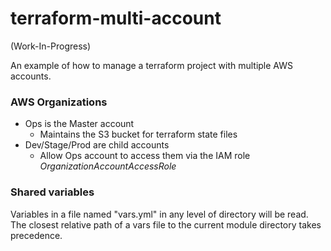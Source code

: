 # terraform-multi-account

(Work-In-Progress)

An example of how to manage a terraform project with multiple AWS accounts.

### AWS Organizations
* Ops is the Master account
  * Maintains the S3 bucket for terraform state files
* Dev/Stage/Prod are child accounts
  * Allow Ops account to access them via the IAM role _OrganizationAccountAccessRole_

### Shared variables

Variables in a file named "vars.yml" in any level of directory will be read.
The closest relative path of a vars file to the current module directory takes precedence.
